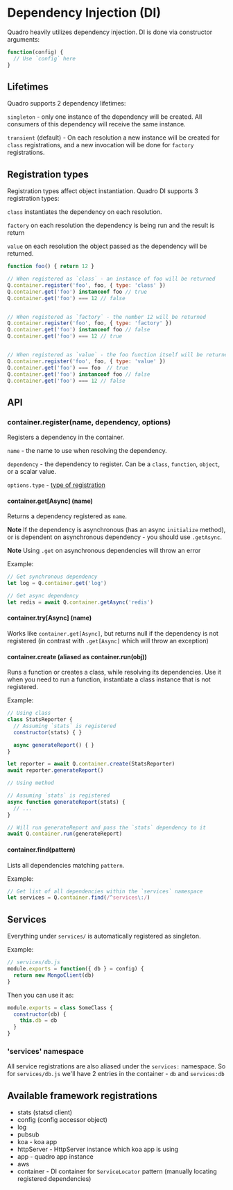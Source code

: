 # Dependency Injection (DI)

Quadro heavily utilizes dependency injection. DI is done via constructor arguments:

```js
function(config) {
  // Use `config` here
}
```

## Lifetimes

Quadro supports 2 dependency lifetimes:

`singleton` - only one instance of the dependency will be created. All consumers of this dependency will receive the same instance.

`transient` (default) - On each resolution a new instance will be created for `class` registrations, and a new invocation will be done for `factory` registrations.

## Registration types <a name="registration_types"></a>

Registration types affect object instantiation. Quadro DI supports 3 registration types:

`class` instantiates the dependency on each resolution.

`factory` on each resolution the dependency is being run and the result is return

`value` on each resolution the object passed as the dependency will be returned.

```js
function foo() { return 12 }

// When registered as `class` - an instance of foo will be returned
Q.container.register('foo', foo, { type: 'class' })
Q.container.get('foo') instanceof foo // true
Q.container.get('foo') === 12 // false


// When registered as `factory` - the number 12 will be returned
Q.container.register('foo', foo, { type: 'factory' })
Q.container.get('foo') instanceof foo // false
Q.container.get('foo') === 12 // true


// When registered as `value` - the foo function itself will be returned
Q.container.register('foo', foo, { type: 'value' })
Q.container.get('foo') === foo  // true
Q.container.get('foo') instanceof foo // false
Q.container.get('foo') === 12 // false
```

## API

### container.register(name, dependency, options)

Registers a dependency in the container.

`name` - the name to use when resolving the dependency.

`dependency` - the dependency to register. Can be a `class`, `function`, `object`, or a scalar value.

`options.type` - [type of registration](#registration_types)

#### container.get[Async] (name)

Returns a dependency registered as `name`.

**Note** If the dependency is asynchronous (has an async `initialize` method), or is dependent on asynchronous dependency - you should use `.getAsync`.

**Note** Using `.get` on asynchronous dependencies will throw an error

Example:

```js
// Get synchronous dependency
let log = Q.container.get('log')

// Get async dependency
let redis = await Q.container.getAsync('redis')
```

#### container.try[Async] (name)

Works like `container.get[Async]`, but returns null if the dependency is not
registered (in contrast with `.get[Async]` which will throw an exception)

#### container.create (aliased as container.run(obj))

Runs a function or creates a class, while resolving its dependencies.
Use it when you need to run a function, instantiate a class instance that is not registered.

Example:

```js
// Using class
class StatsReporter {
  // Assuming `stats` is registered
  constructor(stats) { }

  async generateReport() { }
}

let reporter = await Q.container.create(StatsReporter)
await reporter.generateReport()
```

```js
// Using method

// Assuming `stats` is registered
async function generateReport(stats) {
  // ...  
}

// Will run generateReport and pass the `stats` dependency to it
await Q.container.run(generateReport)
```

#### container.find(pattern)

Lists all dependencies matching `pattern`.

Example:

```js
// Get list of all dependencies within the `services` namespace
let services = Q.container.find(/^services\:/)
```

## Services

Everything under `services/` is automatically registered as singleton.

Example:

```js
// services/db.js
module.exports = function({ db } = config) {
  return new MongoClient(db)
}
```

Then you can use it as:

```js
module.exports = class SomeClass {
  constructor(db) {
    this.db = db
  }
}
```

### 'services'  namespace

All service registrations are also aliased under the `services:` namespace. So for `services/db.js` we'll have 2 entries in the container - `db` and `services:db`

## Available framework registrations

- stats (statsd client)
- config (config accessor object)
- log
- pubsub
- koa - koa app
- httpServer - HttpServer instance which koa app is using
- app - quadro app instance
- aws
- container - DI container for `ServiceLocator` pattern (manually locating registered dependencies)
